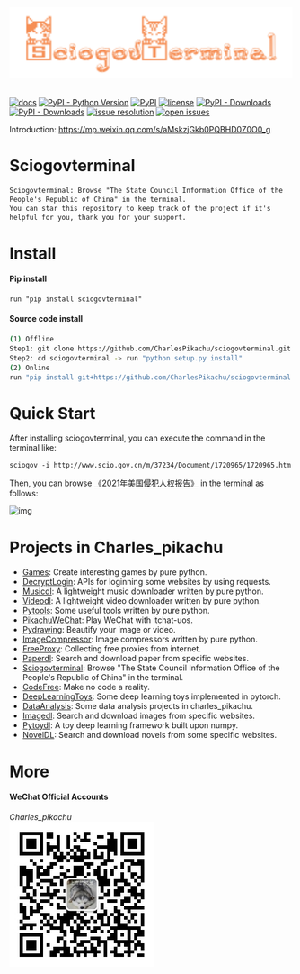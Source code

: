 <div align="center">
  <img src="./docs/logo.png" width="600"/>
</div>
<br />

[![docs](https://img.shields.io/badge/docs-latest-blue)](https://mp.weixin.qq.com/s/aMskzjGkb0PQBHD0Z0O0_g)
[![PyPI - Python Version](https://img.shields.io/pypi/pyversions/sciogovterminal)](https://pypi.org/project/sciogovterminal/)
[![PyPI](https://img.shields.io/pypi/v/sciogovterminal)](https://pypi.org/project/sciogovterminal)
[![license](https://img.shields.io/github/license/CharlesPikachu/sciogovterminal.svg)](https://github.com/CharlesPikachu/sciogovterminal/blob/master/LICENSE)
[![PyPI - Downloads](https://pepy.tech/badge/sciogovterminal)](https://pypi.org/project/sciogovterminal/)
[![PyPI - Downloads](https://img.shields.io/pypi/dm/sciogovterminal?style=flat-square)](https://pypi.org/project/sciogovterminal/)
[![issue resolution](https://isitmaintained.com/badge/resolution/CharlesPikachu/sciogovterminal.svg)](https://github.com/CharlesPikachu/sciogovterminal/issues)
[![open issues](https://isitmaintained.com/badge/open/CharlesPikachu/sciogovterminal.svg)](https://github.com/CharlesPikachu/sciogovterminal/issues)

Introduction: https://mp.weixin.qq.com/s/aMskzjGkb0PQBHD0Z0O0_g


# Sciogovterminal
```
Sciogovterminal: Browse "The State Council Information Office of the People's Republic of China" in the terminal.
You can star this repository to keep track of the project if it's helpful for you, thank you for your support.
```


# Install

#### Pip install
```
run "pip install sciogovterminal"
```

#### Source code install
```sh
(1) Offline
Step1: git clone https://github.com/CharlesPikachu/sciogovterminal.git
Step2: cd sciogovterminal -> run "python setup.py install"
(2) Online
run "pip install git+https://github.com/CharlesPikachu/sciogovterminal.git@master"
```


# Quick Start

After installing sciogovterminal, you can execute the command in the terminal like:

```
sciogov -i http://www.scio.gov.cn/m/37234/Document/1720965/1720965.htm
```

Then, you can browse [《2021年美国侵犯人权报告》](http://www.scio.gov.cn/m/37234/Document/1720965/1720965.htm) in the terminal as follows:

![img](./docs/screenshot.gif)


# Projects in Charles_pikachu
- [Games](https://github.com/CharlesPikachu/Games): Create interesting games by pure python.
- [DecryptLogin](https://github.com/CharlesPikachu/DecryptLogin): APIs for loginning some websites by using requests.
- [Musicdl](https://github.com/CharlesPikachu/musicdl): A lightweight music downloader written by pure python.
- [Videodl](https://github.com/CharlesPikachu/videodl): A lightweight video downloader written by pure python.
- [Pytools](https://github.com/CharlesPikachu/pytools): Some useful tools written by pure python.
- [PikachuWeChat](https://github.com/CharlesPikachu/pikachuwechat): Play WeChat with itchat-uos.
- [Pydrawing](https://github.com/CharlesPikachu/pydrawing): Beautify your image or video.
- [ImageCompressor](https://github.com/CharlesPikachu/imagecompressor): Image compressors written by pure python.
- [FreeProxy](https://github.com/CharlesPikachu/freeproxy): Collecting free proxies from internet.
- [Paperdl](https://github.com/CharlesPikachu/paperdl): Search and download paper from specific websites.
- [Sciogovterminal](https://github.com/CharlesPikachu/sciogovterminal): Browse "The State Council Information Office of the People's Republic of China" in the terminal.
- [CodeFree](https://github.com/CharlesPikachu/codefree): Make no code a reality.
- [DeepLearningToys](https://github.com/CharlesPikachu/deeplearningtoys): Some deep learning toys implemented in pytorch.
- [DataAnalysis](https://github.com/CharlesPikachu/dataanalysis): Some data analysis projects in charles_pikachu.
- [Imagedl](https://github.com/CharlesPikachu/imagedl): Search and download images from specific websites.
- [Pytoydl](https://github.com/CharlesPikachu/pytoydl): A toy deep learning framework built upon numpy.
- [NovelDL](https://github.com/CharlesPikachu/noveldl): Search and download novels from some specific websites.


# More
#### WeChat Official Accounts
*Charles_pikachu*  
![img](./docs/pikachu.jpg)